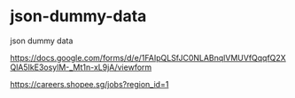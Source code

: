 # json-dummy-data
json dummy data

https://docs.google.com/forms/d/e/1FAIpQLSfJC0NLABnqlVMUVfQqqfQ2XQlA5IkE3osylM-_Mt1n-xL9jA/viewform

https://careers.shopee.sg/jobs?region_id=1
